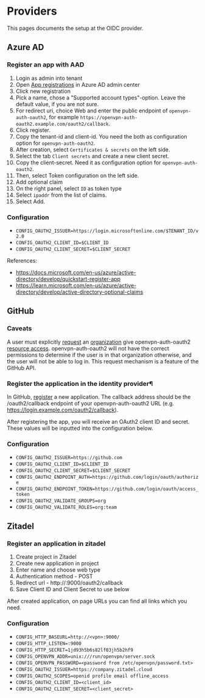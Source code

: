 # Providers

This pages documents the setup at the OIDC provider.

## Azure AD
### Register an app with AAD

1. Login as admin into tenant
2. Open [App registrations](https://aad.portal.azure.com/#blade/Microsoft_AAD_IAM/ActiveDirectoryMenuBlade/RegisteredApps) in Azure AD admin center
3. Click new registration
4. Pick a name, chose a "Supported account types"-option. Leave the default value, if you are not sure.
5. For redirect uri, choice Web and enter the public endpoint of `openvpn-auth-oauth2`, for example `https://openvpn-auth-oauth2.example.com/oauth2/callback`.
6. Click register.
7. Copy the tenant-id and client-id. You need the both as configuration option for `openvpn-auth-oauth2`.
8. After creation, select `Certificates & secrets` on the left side.
9. Select the tab `Client secrets` and create a new client secret.
10. Copy the client-secret. Need it as configuration option for `openvpn-auth-oauth2`.
11. Then, select Token configuration on the left side.
12. Add optional claim
13. On the right panel, select `ID` as token type
14. Select `ipaddr` from the list of claims.
15. Select Add.

### Configuration

- `CONFIG_OAUTH2_ISSUER=https://login.microsoftonline.com/$TENANT_ID/v2.0`
- `CONFIG_OAUTH2_CLIENT_ID=$CLIENT_ID`
- `CONFIG_OAUTH2_CLIENT_SECRET=$CLIENT_SECRET`

References:
- https://docs.microsoft.com/en-us/azure/active-directory/develop/quickstart-register-app
- https://learn.microsoft.com/en-us/azure/active-directory/develop/active-directory-optional-claims

## GitHub
### Caveats
A user must explicitly [request](https://help.github.com/articles/requesting-organization-approval-for-oauth-apps/) an
[organization](https://developer.github.com/v3/orgs/) give openvpn-auth-oauth2
[resource access](https://help.github.com/articles/approving-oauth-apps-for-your-organization/).
openvpn-auth-oauth2 will not have the correct permissions to determine if the user is in that organization otherwise, and the user will
not be able to log in. This request mechanism is a feature of the GitHub API.

### Register the application in the identity provider¶

In GitHub, [register](https://github.com/settings/developers) a new application. The callback address should be the /oauth2/callback endpoint of your
openvpn-auth-oauth2 URL (e.g. https://login.example.com/oauth2/callback).

After registering the app, you will receive an OAuth2 client ID and secret. These values will be inputted into the configuration below.

### Configuration

- `CONFIG_OAUTH2_ISSUER=https://github.com`
- `CONFIG_OAUTH2_CLIENT_ID=$CLIENT_ID`
- `CONFIG_OAUTH2_CLIENT_SECRET=$CLIENT_SECRET`
- `CONFIG_OAUTH2_ENDPOINT_AUTH=https://github.com/login/oauth/authorize`
- `CONFIG_OAUTH2_ENDPOINT_TOKEN=https://github.com/login/oauth/access_token`
- `CONFIG_OAUTH2_VALIDATE_GROUPS=org`
- `CONFIG_OAUTH2_VALIDATE_ROLES=org:team`


## Zitadel
### Register an application in zitadel
1. Create project in Zitadel
2. Create new application in project
3. Enter name and choose web type
4. Authentication method - POST
5. Redirect url - http://<vpn>:9000/oauth2/callback
6. Save Client ID and Client Secret to use below

After created application, on page URLs you can find all links which you need.

### Configuration
- `CONFIG_HTTP_BASEURL=http://<vpn>:9000/`
- `CONFIG_HTTP_LISTEN=:9000`
- `CONFIG_HTTP_SECRET=1jd93h5b6s82lf03jh5b2hf9`
- `CONFIG_OPENVPN_ADDR=unix:///run/openvpn/server.sock`
- `CONFIG_OPENVPN_PASSWORD=<password from /etc/openvpn/password.txt>`
- `CONFIG_OAUTH2_ISSUER=https://company.zitadel.cloud`
- `CONFIG_OAUTH2_SCOPES=openid profile email offline_access`
- `CONFIG_OAUTH2_CLIENT_ID=<client_id>`
- `CONFIG_OAUTH2_CLIENT_SECRET=<client_secret>`
